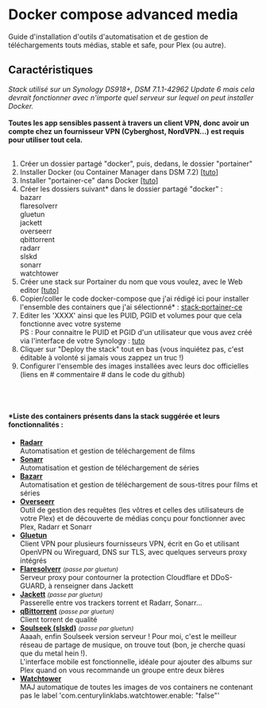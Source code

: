 # Docker compose advanced media
Guide d'installation d'outils d'automatisation et de gestion de téléchargements touts médias, stable et safe, pour Plex (ou autre).

<h2>Caractéristiques</h2>

<i>Stack utilisé sur un Synology DS918+, DSM 7.1.1-42962 Update 6 mais cela devrait fonctionner avec n'importe quel serveur sur lequel on peut installer Docker.</i><br>
<br>
<b>Toutes les app sensibles passent à travers un client VPN, donc avoir un compte chez un fournisseur VPN (Cyberghost, NordVPN...) est requis pour utiliser tout cela.</b><br>
<br>
<ol>
    <li>Créer un dossier partagé "docker", puis, dedans, le dossier "portainer"</li>
    <li>Installer Docker (ou Container Manager dans DSM 7.2) [<a href="https://linuxhint.com/run-docker-containers-synology-nas/" target="_blank">tuto</a>]</li>
    <li>Installer "portainer-ce" dans Docker [<a href="https://mariushosting.com/how-to-install-portainer-on-your-synology-nas/" target="_blank">tuto</a>]</li>
    <li>Créer les dossiers suivant* dans le dossier partagé "docker" :<br>
    bazarr<br>
    flaresolverr<br>
    gluetun<br>
    jackett<br>
    overseerr<br>
    qbittorrent<br>
    radarr<br>
    slskd<br>
    sonarr<br>
    watchtower</li>
    <li>Créer une stack sur Portainer du nom que vous voulez, avec le Web editor [<a href="https://docs.portainer.io/user/docker/stacks/add#option-1-web-editor" target="_blank">tuto</a>]</li>
    <li>Copier/coller le code docker-compose que j'ai rédigé ici pour installer l'ensemble des containers que j'ai sélectionné* : <a href="https://github.com/Pandaarr/docker-compose-advanced-media/blob/main/stack-portainer-ce" target="_blank">stack-portainer-ce</a>
    <li>Editer les 'XXXX' ainsi que les PUID, PGID et volumes pour que cela fonctionne avec votre systeme</li>
    PS : Pour connaitre le PUID et PGID d'un utilisateur que vous avez créé via l'interface de votre Synology : <a href="https://mariushosting.com/synology-how-to-find-uid-userid-and-gid-groupid/" target="_blank">tuto</a>
    <li>Cliquer sur "Deploy the stack" tout en bas (vous inquiétez pas, c'est éditable à volonté si jamais vous zappez un truc !)</li>
    <li>Configurer l'ensemble des images installées avec leurs doc officielles (liens en # commentaire # dans le code du github)</li>
</ol><br>
<br>

<h4>*Liste des containers présents dans la stack suggérée et leurs fonctionnalités :</h4>

<ul>
    <li><b><a href="https://radarr.video/" target="_blank">Radarr</a></b><br>
    Automatisation et gestion de téléchargement de films</li>
    <li><b><a href="https://sonarr.tv/" target="_blank">Sonarr</a></b><br>
    Automatisation et gestion de téléchargement de séries</li>
    <li><b><a href="https://www.bazarr.media/" target="_blank">Bazarr</a></b><br>
    Automatisation et gestion de téléchargement de sous-titres pour films et séries</li>
    <li><b><a href="https://overseerr.dev/" target="_blank">Overseerr</a></b><br>
    Outil de gestion des requêtes (les vôtres et celles des utilisateurs de votre Plex) et de découverte de médias conçu pour fonctionner avec Plex, Radarr et Sonarr</li>
    <li><b><a href="https://github.com/qdm12/gluetun#features" target="_blank">Gluetun</a></b><br>
    Client VPN pour plusieurs fournisseurs VPN, écrit en Go et utilisant OpenVPN ou Wireguard, DNS sur TLS, avec quelques serveurs proxy intégrés</li>
    <li><b><a href="https://github.com/FlareSolverr/FlareSolverr" target="_blank">Flaresolverr</a></b> <i style="font-size: 12px;">(passe par gluetun)</i><br>
    Serveur proxy pour contourner la protection Cloudflare et DDoS-GUARD, à renseigner dans Jackett</li>
    <li><b><a href="https://github.com/Jackett/Jackett" target="_blank">Jackett</a></b> <i style="font-size: 12px;">(passe par gluetun)</i><br>
    Passerelle entre vos trackers torrent et Radarr, Sonarr...</li>
    <li><b><a href="https://github.com/linuxserver/docker-qbittorrent" target="_blank">qBittorrent</a></b> <i style="font-size: 12px;">(passe par gluetun)</i><br>
    Client torrent de qualité</li>
    <li><b><a href="https://github.com/slskd/slskd" target="_blank">Soulseek (slskd)</a></b> <i style="font-size: 12px;">(passe par gluetun)</i><br>
    Aaaah, enfin Soulseek version serveur ! Pour moi, c'est le meilleur réseau de partage de musique, on trouve tout (bon, je cherche quasi que du metal hein !).<br>
    L'interface mobile est fonctionnelle, idéale pour ajouter des albums sur Plex quand on vous recommande un groupe entre deux bières</li>
    <li><b><a href="https://github.com/containrrr/watchtower/" target="_blank">Watchtower</a></b><br>
    MAJ automatique de toutes les images de vos containers ne contenant pas le label 'com.centurylinklabs.watchtower.enable: "false"'</li>
</ul>
